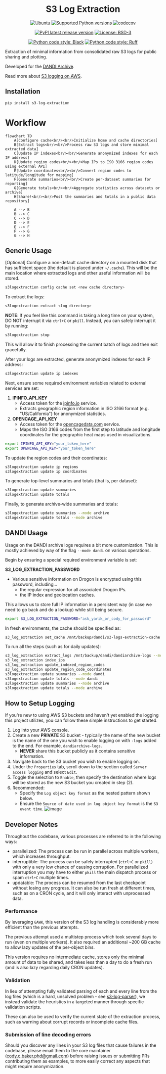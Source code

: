 <h1 style="text-align: center;">S3 Log Extraction</h1>
<p style="text-align: center;">
    <a href="https://pypi.org/project/s3_log_extraction/"><img alt="Ubuntu" src="https://img.shields.io/badge/Ubuntu-E95420?style=flat&logo=ubuntu&logoColor=white"></a>
    <a href="https://pypi.org/project/s3_log_extraction/"><img alt="Supported Python versions" src="https://img.shields.io/pypi/pyversions/dandi_s3_log_parser.svg"></a>
    <a href="https://codecov.io/github/dandi/s3_log_extraction?branch=main"><img alt="codecov" src="https://codecov.io/github/dandi/s3_log_extraction/coverage.svg?branch=main"></a>
</p>
<p style="text-align: center;">
    <a href="https://pypi.org/project/s3_log_extraction/"><img alt="PyPI latest release version" src="https://badge.fury.io/py/dandi_s3_log_parser.svg?id=py&kill_cache=1"></a>
    <a href="https://github.com/dandi/s3_log_extraction/blob/main/license.txt"><img alt="License: BSD-3" src="https://img.shields.io/pypi/l/dandi_s3_log_parser.svg"></a>
</p>
<p style="text-align: center;">
    <a href="https://github.com/psf/black"><img alt="Python code style: Black" src="https://img.shields.io/badge/python_code_style-black-000000.svg"></a>
    <a href="https://github.com/astral-sh/ruff"><img alt="Python code style: Ruff" src="https://img.shields.io/endpoint?url=https://raw.githubusercontent.com/astral-sh/ruff/main/assets/badge/v2.json"></a>
</p>


Extraction of minimal information from consolidated raw S3 logs for public sharing and plotting.

Developed for the [DANDI Archive](https://dandiarchive.org/).

Read more about [S3 logging on AWS](https://web.archive.org/web/20240807191829/https://docs.aws.amazon.com/AmazonS3/latest/userguide/LogFormat.html).



## Installation

```bash
pip install s3-log-extraction
```



# Workflow

```mermaid
flowchart TD
    A[Configure cache<br/><br/>Initialize home and cache directories]
    B[Extract logs<br/><br/>Process raw S3 logs and store minimal extracted data]
    C[Update IP indexes<br/><br/>Generate anonymized indexes for each IP address]
    D[Update region codes<br/><br/>Map IPs to ISO 3166 region codes using external API]
    E[Update coordinates<br/><br/>Convert region codes to latitude/longitude for mapping]
    F[Generate summaries<br/><br/>Create per-dataset summaries for reporting]
    G[Generate totals<br/><br/>Aggregate statistics across datasets or archive]
    H[Share!<br/><br/>Post the summaries and totals in a public data repository]

    A --> B
    B --> C
    C --> D
    D --> E
    E --> F
    F --> G
    G --> H
```



## Generic Usage

[Optional] Configure a non-default cache directory on a mounted disk that has sufficient space (the default is placed under `~/.cache`). This will be the main location where extracted logs and other useful information will be stored.

```bash
s3logextraction config cache set <new cache directory>
```

To extract the logs:

```bash
s3logextraction extract <log directory>
```

**NOTE**: If you feel like this command is taking a long time on your system, DO NOT interrupt it via `ctrl+C` or `pkill`. Instead, you can safely interrupt it by running:

```bash
s3logextraction stop
```

This will allow it to finish processing the current batch of logs and then exit gracefully.

After your logs are extracted, generate anonymized indexes for each IP address:

```bash
s3logextraction update ip indexes
````

Next, ensure some required environment variables related to external services are set:

1. **IPINFO_API_KEY**
   - Access token for the [ipinfo.io](https://ipinfo.io) service.
   - Extracts geographic region information in ISO 3166 format (e.g. "US/California") for anonymized statistics.
2. **OPENCAGE_API_KEY**
   - Access token for the [opencagedata.com](https://opencagedata.com/) service.
   - Maps the ISO 3166 codes from the first step to latitude and longitude coordinates for the geographic heat maps used in visualizations.

```bash
export IPINFO_API_KEY="your_token_here"
export OPENCAGE_API_KEY="your_token_here"
```

To update the region codes and their coordinates:

```bash
s3logextraction update ip regions
s3logextraction update ip coordinates
```

To generate top-level summaries and totals (that is, per dataset):

```bash
s3logextraction update summaries
s3logextraction update totals
```

Finally, to generate archive-wide summaries and totals:

```bash
s3logextraction update summaries --mode archive
s3logextraction update totals --mode archive
```



## DANDI Usage

Usage on the DANDI archive logs requires a bit more customization. This is mostly achieved by way of the flag `--mode dandi` on various operations.

Begin by ensuring a special required environment variable is set:

**S3_LOG_EXTRACTION_PASSWORD**
  - Various sensitive information on Drogon is encrypted using this password, including...
    - the regular expression for all associated Drogon IPs.
    - the IP index and geolocation caches.

This allows us to store full IP information in a persistent way (in case we need to go back and do a lookup) while still being secure.

```bash
export S3_LOG_EXTRACTION_PASSWORD="ask_yarik_or_cody_for_password"
```

In fresh environments, the cache should be specified as:

```bash
s3_log_extraction set_cache /mnt/backup/dandi/s3-logs-extraction-cache
```

To run all the steps (such as for daily updates):

```bash
s3_log_extraction extract_logs /mnt/backup/dandi/dandiarchive-logs --mode dandi
s3_log_extraction index_ips
s3_log_extraction update_indexed_region_codes
s3_log_extraction update_region_code_coordinates
s3logextraction update summaries --mode dandi
s3logextraction update totals --mode dandi
s3logextraction update summaries --mode archive
s3logextraction update totals --mode archive
```



## How to Setup Logging

If you're new to using AWS S3 buckets and haven't yet enabled the logging this project utilizes, you can follow these simple instructions to get started.

1) Log into your AWS console.
2) Create a new **PRIVATE** S3 bucket - typically the name of the new bucket is the name of the one you wish to enable logging on with `-logs` added to the end. For example, `dandiarchive-logs`.
   - **NEVER** share this bucket publicly as it contains sensitive information.
3) Navigate back to the S3 bucket you wish to enable logging on.
4) Under the `Properties` tab, scroll down to the section called `Server access logging` and select `Edit`.
5) Toggle the selection to `Enable`, then specify the destination where logs will be stored as the new S3 bucket you created in step (2).
6) Recommended:
   - Specify the `Log object key format` as the nested pattern shown below.
   - Ensure the `Source of date used in log object key format` is the `S3 event time`.
    ![image](https://github.com/user-attachments/assets/8e8de5fc-5a58-4dda-8866-8bf71277e2e7)



## Developer Notes

Throughout the codebase, various processes are referred to in the following ways:

- parallelized: The process can be run in parallel across multiple workers, which increases throughput.
- interruptible: The process can be safely interrupted (`ctrl+C` or `pkill`) with only a very low chance of causing corruption. For parallelized interruption you may have to either `pkill` the main dispatch process or spam `ctrl+C` multiple times.
- updatable: The process can be resumed from the last checkpoint without losing any progress. It can also be run fresh at different times, such as on a CRON cycle, and it will only interact with unprocessed data.

### Performance

By leveraging `GAWK`, this version of the S3 log handling is considerably more efficient than the previous attempts.

The previous attempt used a multistep process which took several days to run (even on multiple workers). It also required an additional ~200 GB cache to allow lazy updates of the per-object bins.

This version requires no intermediate cache, stores only the minimal amount of data to be shared, and takes less than a day to do a fresh run (and is also lazy regarding daily CRON updates).

### Validation

In lieu of attempting fully validated parsing of each and every line from the log files (which is a hard, unsolved problem - see [s3-log-parser](https://github.com/dandi/s3-log-parser)), we instead validate the heuristics in a targeted manner through specific validation scripts.

These can also be used to verify the current state of the extraction process, such as warning about corrupt records or incomplete cache files.

### Submission of line decoding errors

Should you discover any lines in your S3 log files that cause failures in the codebase, please email them to the core maintainer (cody.c.baker.phd@gmail.com) before raising issues or submitting PRs contributing them as examples, to more easily correct any aspects that might require anonymization.
